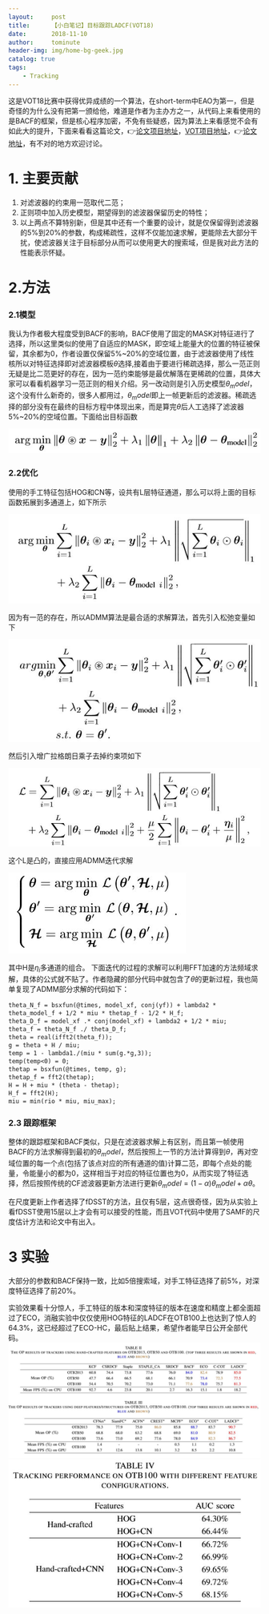 ```yaml
---
layout:     post
title:      【小白笔记】目标跟踪LADCF(VOT18)
date:       2018-11-10
author:     tominute
header-img: img/home-bg-geek.jpg
catalog: true
tags:
    - Tracking
---
```


这是VOT18比赛中获得优异成绩的一个算法，在short-term中EAO为第一，但是奇怪的为什么没有把第一颁给他，难道是作者为主办方之一，从代码上来看使用的是BACF的框架，但是核心程序加密，不免有些疑惑，因为算法上来看感觉不会有如此大的提升，下面来看看这篇论文，👉[论文项目地址](https://github.com/XU-TIANYANG/LADCF)，[VOT项目地址](https://github.com/XU-TIANYANG/LADCF_VOT)，👉[论文地址](https://www.researchgate.net/publication/326696472_Learning_Adaptive_Discriminative_Correlation_Filters_via_Temporal_Consistency_Preserving_Spatial_Feature_Selection_for_Robust_Visual_Tracking)，有不对的地方欢迎讨论。

# 1. 主要贡献
1. 对滤波器的约束用一范取代二范；
2. 正则项中加入历史模型，期望得到的滤波器保留历史的特性；
3. 以上两点不算特别新，但是其中还有一个重要的设计，就是仅保留得到滤波器的5%到20%的参数，构成稀疏性，这样不仅能加速求解，更能除去大部分干扰，使滤波器关注于目标部分从而可以使用更大的搜索域，但是我对此方法的性能表示怀疑。

# 2.方法
### 2.1模型
我认为作者极大程度受到BACF的影响，BACF使用了固定的MASK对特征进行了选择，所以这里类似的使用了自适应的MASK，即空域上能量大的位置的特征被保留，其余都为0，作者设置仅保留5%~20%的空域位置，由于滤波器使用了线性核所以对特征选择即对滤波器模板$\theta$选择,接着由于要进行稀疏选择，那么一范正则无疑是比二范更好的存在，因为一范约束能够是最优解落在更稀疏的位置，具体大家可以看看机器学习一范正则的相关介绍。另一改动则是引入历史模型$\theta_model$，这个没有什么新奇的，很多人都用过，$\theta_model$即上一帧更新后的滤波器。稀疏选择的部分没有在最终的目标方程中体现出来，而是算完$\theta$后人工选择了滤波器5%~20%的空域位置。下面给出目标函数

![1](/img/20181110/1.JPG)

### 2.2优化
使用的手工特征包括HOG和CN等，设共有L层特征通道，那么可以将上面的目标函数拓展到多通道上，如下所示

![2](/img/20181110/2.JPG)

因为有一范的存在，所以ADMM算法是最合适的求解算法，首先引入松弛变量如下

![3](/img/20181110/3.JPG)

然后引入增广拉格朗日乘子去掉约束项如下

![4](/img/20181110/4.JPG)

这个L是凸的，直接应用ADMM迭代求解

![5](/img/20181110/5.JPG)

其中H是$\eta_i$多通道的组合。
下面迭代的过程的求解可以利用FFT加速的方法频域求解，具体的公式就不贴了。作者隐藏的部分代码中就包含了$\theta$的更新过程，我也简单复现了ADMM部分求解的代码如下：

```
theta_N_f = bsxfun(@times, model_xf, conj(yf)) + lambda2 * theta_model_f + 1/2 * miu * thetap_f - 1/2 * H_f;
theta_D_f = model_xf .* conj(model_xf) + lambda2 + 1/2 * miu;
theta_f = theta_N_f ./ theta_D_f;
theta = real(ifft2(theta_f));
g = theta + H / miu; 
temp = 1 - lambda1./(miu * sum(g.*g,3));
temp(temp<0) = 0;         
thetap = bsxfun(@times, temp, g);
thetap_f = fft2(thetap);
H = H + miu * (theta - thetap);
H_f = fft2(H);
miu = min(rio * miu, miu_max);
```

### 2.3 跟踪框架
整体的跟踪框架和BACF类似，只是在滤波器求解上有区别，而且第一帧使用BACF的方法求解得到最初的$\theta_model$，然后按照上一节的方法计算得到$\theta$，再对空域位置的每一个点(包括了该点对应的所有通道的值)计算二范，即每个点处的能量，令能量小的都为0，这样相当于对应的特征位置也为0，从而实现了特征选择，然后按照传统的CF滤波器更新方法进行更新${\theta}_model = (1-\alpha){\theta}_model +\alpha \theta$。

在尺度更新上作者选择了fDSST的方法，且仅有5层，这点很奇怪，因为从实验上看fDSST使用15层以上才会有可以接受的性能，而且VOT代码中使用了SAMF的尺度估计方法和论文中有出入。

# 3 实验
大部分的参数和BACF保持一致，比如5倍搜索域，对手工特征选择了前5%，对深度特征选择了前20%。

实验效果看十分惊人，手工特征的版本和深度特征的版本在速度和精度上都全面超过了ECO，消融实验中仅仅使用HOG特征的LADCF在OTB100上也达到了惊人的64.3%，这已经超过了ECO-HC，最后贴上结果，希望作者能早日公开全部代码。
![OTB](/img/20181110/6.JPG)
![消融实验](/img/20181110/7.JPG)
